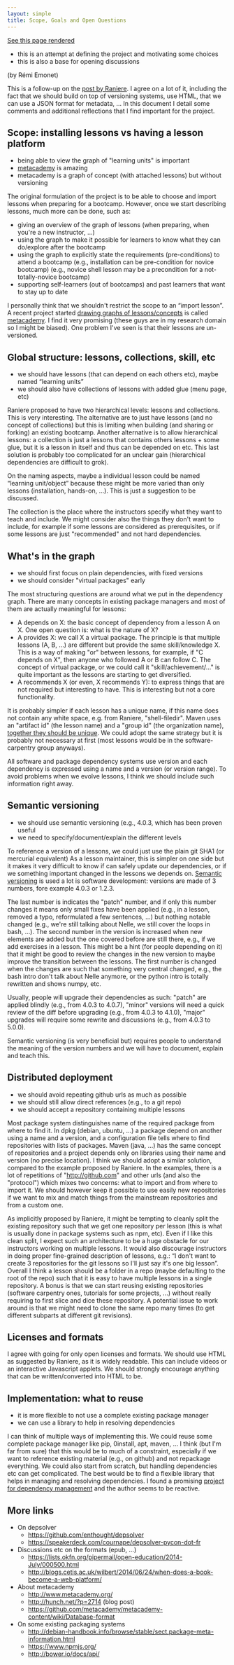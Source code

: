 ```yaml
--- 
layout: simple
title: Scope, Goals and Open Questions
---
```


[See this page rendered](http://twitwi.github.io/lesson-manager/01-scope-and-goals.html)

<ul class="keypoints">
    <li>this is an attempt at defining the project and motivating some choices</li>
    <li>this is also a base for opening discussions</li>
</ul>

(by Rémi Emonet)

This is a follow-up on the [post by Raniere](http://blog.rgaiacs.com/2014/07/02/import_lesson_is_possible.html).
I agree on a lot of it, including the fact that we should build on top of versioning systems, use HTML, that we can use a JSON format for metadata, …
In this document I detail some comments and additional reflections that I find important for the project.

## Scope: installing lessons vs having a lesson platform

<ul class="keypoints">
    <li>being able to view the graph of "learning units" is important</li>
    <li><a href="http://www.metacademy.org/">metacademy</a> is amazing</li>
    <li>metacademy is a graph of concept (with attached lessons) but without versioning</li>
</ul>

The original formulation of the project is to be able to choose and import lessons when preparing for a bootcamp.
However, once we start describing lessons, much more can be done, such as:

- giving an overview of the graph of lessons (when preparing, when you're a new instructor, …)
- using the graph to make it possible for learners to know what they can do/explore after the bootcamp
- using the graph to explicitly state the requirements (pre-conditions) to attend a bootcamp (e.g., installation can be pre-condition for novice bootcamp) (e.g., novice shell lesson may be a precondition for a not-totally-novice bootcamp)
- supporting self-learners (out of bootcamps) and past learners that want to stay up to date

I personally think that we shouldn't restrict the scope to an “import lesson”.
A recent project started [drawing graphs of lessons/concepts](http://www.metacademy.org/graphs/concepts/regularization#focus=x6e7glql&mode=explore) is called [metacademy](http://www.metacademy.org/).
I find it very promising (these guys are in my research domain so I might be biased).
One problem I've seen is that their lessons are un-versioned.


## Global structure: lessons, collections, skill, etc

<ul class="keypoints">
    <li>we should have lessons (that can depend on each others etc), maybe named “learning units”</li>
    <li>we should also have collections of lessons with added glue (menu page, etc)</li>
</ul>

Raniere proposed to have two hierarchical levels: lessons and collections.
This is very interesting.
The alternative are to just have lessons (and no concept of collections) but this is limiting when building (and sharing or forking) an existing bootcamp.
Another alternative is to allow hierarchical lessons: a collection is just a lessons that contains others lessons + some glue, but it is a lesson in itself and thus can be depended on etc.
This last solution is probably too complicated for an unclear gain (hierarchical dependencies are difficult to grok).

On the naming aspects, maybe a individual lesson could be named “learning unit/object” because these might be more varied than only lessons (installation, hands-on, …).
This is just a suggestion to be discussed.

The collection is the place where the instructors specify what they want to teach and include.
We might consider also the things they don't want to include, for example if some lessons are considered as prerequisites, or if some lessons are just "recommended" and not hard dependencies.


## What's in the graph

<ul class="keypoints">
    <li>we should first focus on plain dependencies, with fixed versions</li>
    <li>we should consider "virtual packages" early</li>
</ul>

The most structuring questions are around what we put in the dependency graph.
There are many concepts in existing package managers and most of them are actually meaningful for lessons:

- A depends on X: the basic concept of dependency from a lesson A on X.
  One open question is: what is the nature of X?
- A provides X: we call X a virtual package.
  The principle is that multiple lessons (A, B, ...) are different but provide the same skill/knowledge X.
  This is a way of making "or" between lessons, for example, if "C depends on X", then anyone who followed A or B can follow C.
  The concept of virtual package, or we could call it "skill/achievement/..." is quite important as the lessons are starting to get diversified.
- A recommends X (or even, X recommends Y): to express things that are not required but interesting to have.
  This is interesting but not a core functionality.

It is probably simpler if each lesson has a unique name, if this name does not contain any white space, e.g. from Raniere, "shell-filedir".
Maven uses an "artifact id" (the lesson name) and a "group id" (the organization name), [together they should be unique](http://maven.apache.org/pom.html#Maven_Coordinates).
We could adopt the same strategy but it is probably not necessary at first (most lessons would be in the software-carpentry group anyways).

All software and package dependency systems use version and each dependency is expressed using a name and a version (or version range).
To avoid problems when we evolve lessons, I think we should include such information right away.


## Semantic versioning

<ul class="keypoints">
    <li>we should use semantic versioning (e.g., 4.0.3, which has been proven useful</li>
    <li>we need to specify/document/explain the different levels</li>
</ul>

To reference a version of a lessons, we could just use the plain git SHA1 (or mercurial equivalent)
As a lesson maintainer, this is simpler on one side but it makes it very difficult to know if can safely update our dependencies, or if we something important changed in the lessons we depends on.
[Semantic versioning](http://semver.org/) is used a lot is software development: versions are made of 3 numbers, fore example 4.0.3 or 1.2.3.

The last number is indicates the "patch" number, and if only this number changes it means only small fixes have been applied (e.g., in a lesson, removed a typo, reformulated a few sentences, ...) but nothing notable changed (e.g., we're still talking about Nelle, we still cover the loops in bash, ...).
The second number in the version is increased when new elements are added but the one covered before are still there, e.g., if we add exercises in a lesson.
This might be a hint (for people depending on it) that it might be good to review the changes in the new version to maybe improve the transition between the lessons.
The first number is changed when the changes are such that something very central changed, e.g., the bash intro don't talk about Nelle anymore, or the python intro is totally rewritten and shows numpy, etc.

Usually, people will upgrade their dependencies as such: "patch" are applied blindly (e.g., from 4.0.3 to 4.0.7), "minor" versions will need a quick review of the diff before upgrading (e.g., from 4.0.3 to 4.1.0), "major" upgrades will require some rewrite and discussions (e.g., from 4.0.3 to 5.0.0).

Semantic versioning (is very beneficial but) requires people to understand the meaning of the version numbers and we will have to document, explain and teach this.


## Distributed deployment

<ul class="keypoints">
    <li>we should avoid repeating github urls as much as possible</li>
    <li>we should still allow direct references (e.g., to a git repo)</li>
    <li>we should accept a repository containing multiple lessons</li>
</ul>

Most package system distinguishes name of the required package from where to find it.
In dpkg (debian, ubuntu, ...) a package depend on another using a name and a version, and a configuration file tells where to find repositories with lists of packages.
Maven (java, ...) has the same concept of repositories and a project depends only on libraries using their name and version (no precise location).
I think we should adopt a similar solution, compared to the example proposed by Raniere.
In the examples, there is a lot of repetitions of "http://github.com" and other urls (and also the "protocol") which mixes two concerns: what to import and from where to import it.
We should however keep it possible to use easily new repositories if we want to mix and match things from the mainstream repositories and from a custom one.

As implicitly proposed by Raniere, it might be tempting to cleanly split the existing repository such that we get one repository per lesson (this is what is usually done in package systems such as npm, etc).
Even if I like this clean split, I expect such an architecture to be a huge obstacle for our instructors working on multiple lessons.
It would also discourage instructors in doing proper fine-grained description of lessons, e.g.: “I don't want to create 3 repositories for the git lessons so I'll just say it's one big lesson”.
Overall I think a lesson should be a folder in a repo (maybe defaulting to the root of the repo) such that it is easy to have multiple lessons in a single repository.
A bonus is that we can start reusing existing repositories (software carpentry ones, tutorials for some projects, ...) without really requiring to first slice and dice these repository.
A potential issue to work around is that we might need to clone the same repo many times (to get different subparts at different git revisions).


## Licenses and formats

I agree with going for only open licenses and formats.
We should use HTML as suggested by Raniere, as it is widely readable.
This can include videos or an interactive Javascript applets.
We should strongly encourage anything that can be written/converted into HTML to be.

## Implementation: what to reuse

<ul class="keypoints">
    <li>it is more flexible to not use a complete existing package manager</li>
    <li>we can use a library to help in resolving dependencies</li>
</ul>

I can think of multiple ways of implementing this.
We could reuse some complete package manager like pip, 0install, apt, maven, …
I think (but I'm far from sure) that this would be to much of a constraint, especially if we want to reference existing material (e.g., on github) and not repackage everything.
We could also start from scratch, but handling dependencies etc can get complicated.
The best would be to find a flexible library that helps in managing and resolving dependencies.
I found a promising [project for dependency management](https://github.com/enthought/depsolver) and the author seems to be reactive.





## More links

- On depsolver
  - https://github.com/enthought/depsolver
  - https://speakerdeck.com/cournape/depsolver-pycon-dot-fr
- Discussions etc on the formats (epub, ...)
  - https://lists.okfn.org/pipermail/open-education/2014-July/000500.html
  - http://blogs.cetis.ac.uk/wilbert/2014/06/24/when-does-a-book-become-a-web-platform/
- About metacademy
  - http://www.metacademy.org/
  - http://hunch.net/?p=2714 (blog post)
  - https://github.com/metacademy/metacademy-content/wiki/Database-format
- On some existing packaging systems
  - http://debian-handbook.info/browse/stable/sect.package-meta-information.html
  - https://www.npmjs.org/
  - http://bower.io/docs/api/
